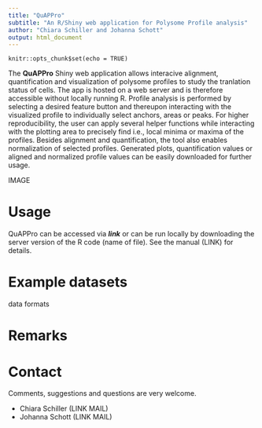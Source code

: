 ```yaml
---
title: "QuAPPro"
subtitle: "An R/Shiny web application for Polysome Profile analysis"
author: "Chiara Schiller and Johanna Schott"
output: html_document
---
```


```{r setup, include=FALSE}
knitr::opts_chunk$set(echo = TRUE)
```

The **QuAPPro** Shiny web application allows interacive alignment, quantification and visualization of polysome profiles to study the tranlation status of cells. The app is hosted on a web server and is therefore accessible without locally running R. Profile analysis is performed by selecting a desired feature button and thereupon interacting with the visualized profile to individually select anchors, areas or peaks. For higher reproducibility, the user can apply several helper functions while interacting with the plotting area to precisely find i.e., local minima or maxima of the profiles. Besides alignment and quantification, the tool also enables normalization of selected profiles. Generated plots, quantification values or aligned and normalized profile values can be easily downloaded for further usage.


IMAGE




# Usage

QuAPPro can be accessed  via ***link*** or can be run locally by downloading the server version of the R code (name of file).
See the manual (LINK) for details. 

# Example datasets

data formats


# Remarks

# Contact

Comments, suggestions and questions are very welcome.
- Chiara Schiller (LINK MAIL)
- Johanna Schott (LINK MAIL)
